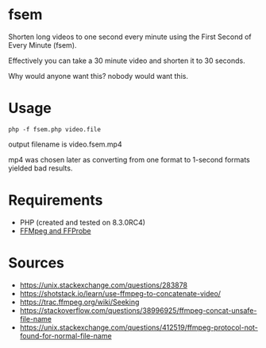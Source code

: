 # fsem
Shorten long videos to one second every minute using the First Second of Every Minute (fsem).

Effectively you can take a 30 minute video and shorten it to 30 seconds.

Why would anyone want this? nobody would want this.

# Usage
```
php -f fsem.php video.file
```
output filename is video.fsem.mp4

mp4 was chosen later as converting from one format to 1-second formats yielded bad results.

# Requirements
- PHP (created and tested on 8.3.0RC4)
- [FFMpeg and FFProbe](https://ffmpeg.org/)

# Sources
- https://unix.stackexchange.com/questions/283878
- https://shotstack.io/learn/use-ffmpeg-to-concatenate-video/
- https://trac.ffmpeg.org/wiki/Seeking
- https://stackoverflow.com/questions/38996925/ffmpeg-concat-unsafe-file-name
- https://unix.stackexchange.com/questions/412519/ffmpeg-protocol-not-found-for-normal-file-name
